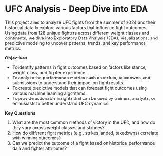 # UFC Analysis - Deep Dive into EDA

This project aims to analyze UFC fights from the summer of 2024 and their historical data to explore various factors that influence fight outcomes. Using data from 128 unique fighters across different weight classes and continents, we dive into Exploratory Data Analysis (EDA), visualizations, and predictive modeling to uncover patterns, trends, and key performance metrics.

**Objectives**

- To identify patterns in fight outcomes based on factors like stance, weight class, and fighter experience.
- To analyze the performance metrics such as strikes, takedowns, and submissions to understand their impact on fight results.
- To create predictive models that can forecast fight outcomes using various machine learning algorithms.
- To provide actionable insights that can be used by trainers, analysts, or enthusiasts to better understand UFC dynamics.

**Key Questions**

1. What are the most common methods of victory in the UFC, and how do they vary across weight classes and stances?
2. How do different fight metrics (e.g., strikes landed, takedowns) correlate with winning outcomes?
3. Can we predict the outcome of a fight based on historical performance data and fighter attributes?
